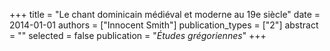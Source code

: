 +++
title = "Le chant dominicain médiéval et moderne au 19e siècle"
date = 2014-01-01
authors = ["Innocent Smith"]
publication_types = ["2"]
abstract = ""
selected = false
publication = "*Études grégoriennes*"
+++

